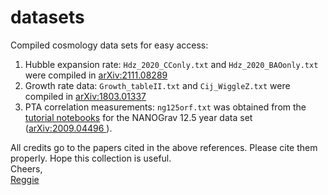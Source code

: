 # datasets

Compiled cosmology data sets for easy access: <br />

1. Hubble expansion rate: `Hdz_2020_CConly.txt` and `Hdz_2020_BAOonly.txt` were compiled in [arXiv:2111.08289](https://arxiv.org/abs/2111.08289) <br />
2. Growth rate data: `Growth_tableII.txt` and `Cij_WiggleZ.txt` were compiled in [arXiv:1803.01337](https://arxiv.org/abs/1803.01337) <br />
3. PTA correlation measurements: `ng125orf.txt` was obtained from the [tutorial notebooks](https://github.com/AaronDJohnson/12p5yr_stochastic_analysis/blob/master/tutorials/optimal_stat.ipynb) for the NANOGrav 12.5 year data set ([arXiv:2009.04496
](https://arxiv.org/abs/2009.04496)). <br />

All credits go to the papers cited in the above references. Please cite them properly. Hope this collection is useful. <br />
Cheers, <br /> [Reggie](https://reggiebernardo.weebly.com/)
